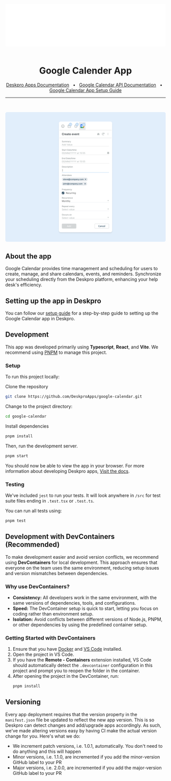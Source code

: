 <div >
<img src="readme.svg">
</div>

<div align="center">
  <br />
  <h1>Google Calender App</h1>
  <a href="https://support.deskpro.com/ga/guides/developers/anatomy-of-an-app" target="_blank">Deskpro Apps Documentation</a>
  <span>&nbsp;&nbsp;•&nbsp;&nbsp;</span>
  <a href="https://developers.google.com/workspace/calendar/api/guides/overview" target="_blank">Google Calendar API Documentation</a>
  <span>&nbsp;&nbsp;•&nbsp;&nbsp;</span>
  <a href="./SETUP.md" target="_blank">Google Calendar App Setup Guide</a>
  <br />
  <hr />
  <br />
</div>

![Screenshot of the Google Calendar App](./docs/readme/app-screenshot.png)

## **About the app**
Google Calendar provides time management and scheduling for users to create, manage, and share calendars, events, and reminders.
Synchronize your scheduling directly from the Deskpro platform, enhancing your help desk's efficiency.

## **Setting up the app in Deskpro**
You can follow our [setup guide](./SETUP.md) for a step-by-step guide to setting up the Google Calendar app in Deskpro.


## **Development**
This app was developed primarily using **Typescript**, **React**, and **Vite**.
We recommend using [PNPM](https://pnpm.io/) to manage this project.

### **Setup**
To run this project locally:

Clone the repository
 ```bash
 git clone https://github.com/DeskproApps/google-calendar.git
   ```
Change to the project directory:

```bash
cd google-calendar
 ```

Install dependencies
```bash
pnpm install
```

Then, run the development server.

```bash
pnpm start
```

You should now be able to view the app in your browser. For more information about developing Deskpro apps, [Visit the docs](https://support.deskpro.com/ga/guides/developers/anatomy-of-an-app).

### **Testing**
We've included `jest` to run your tests. It will look anywhere in `/src` for test suite files ending in `.test.tsx` or `.test.ts`.

You can run all tests using:

```bash
pnpm test
```

## **Development with DevContainers (Recommended)**

To make development easier and avoid version conflicts, we recommend using **DevContainers** for local development. This approach ensures that everyone on the team uses the same environment, reducing setup issues and version mismatches between dependencies.

### **Why use DevContainers?**
- **Consistency:** All developers work in the same environment, with the same versions of dependencies, tools, and configurations.
- **Speed:** The DevContainer setup is quick to start, letting you focus on coding rather than environment setup.
- **Isolation:** Avoid conflicts between different versions of Node.js, PNPM, or other dependencies by using the predefined container setup.

### **Getting Started with DevContainers**
1. Ensure that you have [Docker](https://www.docker.com/get-started) and [VS Code](https://code.visualstudio.com/) installed.
2. Open the project in VS Code.
3. If you have the **Remote - Containers** extension installed, VS Code should automatically detect the `.devcontainer` configuration in this project and prompt you to reopen the folder in the container.
4. After opening the project in the DevContainer, run:
   ```bash
   pnpm install

## **Versioning**
Every app deployment requires that the version property in the `manifest.json` file be updated to reflect the new app version. This is so Deskpro can detect changes and add/upgrade apps accordingly. As such, we've made altering versions easy by having CI make the actual version change for you. Here's what we do:

* We increment patch versions, i.e. 1.0.1, automatically. You don't need to do anything and this will happen
* Minor versions, i.e. 1.1.0, are incremented if you add the minor-version GitHub label to your PR
* Major versions, i.e. 2.0.0, are incremented if you add the major-version GitHub label to your PR